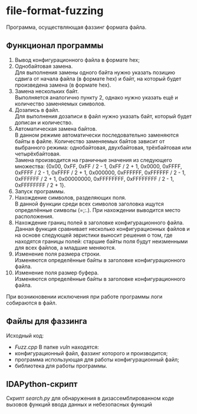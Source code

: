 # file-format-fuzzing
 Программа, осуществляющая фаззинг формата файла.
 
 ## Функционал программы
1) Вывод конфигурационного файла в формате hex;
2) Однобайтовая замена.<br/>
Для выполнения замены одного байта нужно указать позицию сдвига от начала файла (в формате hex) и байт, на который будет произведена замена (в формате hex).
3) Замена нескольких байт.<br/>
Выполняется аналогично пункту 2, однако нужно указать ещё и количество заменяемых символов.
4) Дозапись в файл.<br/>
Для выполнения дозаписи в файл нужно указать байт, который будет дописан и количество.
5) Автоматическая замена байтов.<br/>
В данном режиме автоматически последовательно заменяются байты в файле. Количество заменяемых байтов зависит от выбранного режима: однобайтовая, двухбайтовая, трёхбайтовая или четырёхбайтовая.<br/>
Замена производится на граничные значения из следующего множества: {0x00, 0xFF, 0xFF / 2 - 1, 0xFF / 2 + 1, 0x0000, 0xFFFF, 0xFFFF / 2 - 1, 0xFFFF / 2 + 1, 0x000000, 0xFFFFFF, 0xFFFFFF / 2 - 1, 0xFFFFFF / 2 + 1, 0x00000000, 0xFFFFFFFF, 0xFFFFFFFF / 2 - 1, 0xFFFFFFFF / 2 + 1}.
6) Запуск программы.
7) Нахождение символов, разделяющих поля.<br/>
В данной функции среди всех символов заголовка ищутся определённые символы (=;:.). При нахождении выводится место расположения.
8) Нахождение границ полей в заголовке конфигурационного файла.<br/>
Данная функция сравнивает несколько конфигурационных файлов и на основе следующей эвристики выносит решения о том, где находятся границы полей: старшие байты поля будут неизменными для всех файлов, а младшие меняются.
9) Изменение поля размера строки.<br/>
Изменяются определённые байты в заголовке конфигурационного файла.
10) Изменение поля размер буфера.<br/>
Изменяются определённые байты в заголовке конфигурационного файла.


При возникновении исключения при работе программы логи собираются в файл. 

## Файлы для фаззинга
Исходный код:
- *Fuzz.cpp*
В папке *vuln* находятся:
- конфигурационный файл, фаззинг которого и производится;
- программа использующая для работы конфигурационный файл;
- библиотека для работы программы.

## IDAPython-скрипт
Скрипт *search.py* для обнаружения в дизассемблированном коде вызовов функций ввода данных и небезопасных функций

